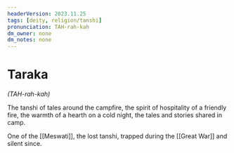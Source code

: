 ```yaml
---
headerVersion: 2023.11.25
tags: [deity, religion/tanshi]
pronunciation: TAH-rah-kah
dm_owner: none
dm_notes: none
---
```

# Taraka
*(TAH-rah-kah)*

The tanshi of tales around the campfire, the spirit of hospitality of a friendly fire, the warmth of a hearth on a cold night, the tales and stories shared in camp. 

One of the [[Meswati]], the lost tanshi, trapped during the [[Great War]] and silent since. 